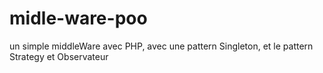 # midle-ware-poo
un simple middleWare avec PHP, avec une pattern Singleton, et le pattern Strategy et Observateur 
